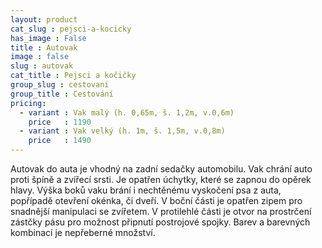 ```yaml
---
layout: product
cat_slug : pejsci-a-kocicky
has_image : False
title : Autovak
image : false
slug : autovak
cat_title : Pejsci a kočičky
group_slug : cestovani
group_title : Cestování
pricing:
  - variant : Vak malý (h. 0,65m, š. 1,2m, v.0,6m)
    price   : 1190
  - variant : Vak velký (h. 1m, š. 1,5m, v.0,8m)
    price   : 1490
---
```


Autovak do auta je vhodný na zadní sedačky automobilu. Vak chrání auto proti špíně a zvířecí srsti. Je opatřen úchytky, které se zapnou do opěrek hlavy. Výška boků vaku brání i nechtěnému vyskočení psa z auta, popřípadě otevření okénka, či dveří. V boční části je opatřen zipem pro snadnější manipulaci se zvířetem. V protilehlé části je otvor na prostrčení zástčky pásu pro možnost připnutí postrojové spojky. Barev a barevných kombinací je nepřeberné množství.

